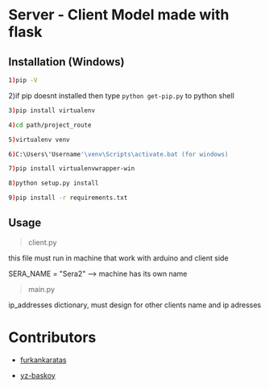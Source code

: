 # Server - Client Model made with flask

## Installation (Windows)

```bash
1)pip -V
```

2)if pip doesnt installed then type ```python get-pip.py``` to python shell

```bash
3)pip install virtualenv
```

```bash
4)cd path/project_route
```

```bash
5)virtualenv venv
```

```bash
6)C:\Users\'Username'\venv\Scripts\activate.bat (for windows)
```

```bash
7)pip install virtualenvwrapper-win
```

```bash
8)python setup.py install  
```

```bash
9)pip install -r requirements.txt 
```

## Usage

>client.py 

this file must run in machine that work with arduino and client side

SERA_NAME = "Sera2" --> machine has its own name

>main.py

ip_addresses dictionary, must design for other clients name and ip adresses

# Contributors

- [furkankaratas](https://github.com/KaratasFurkan)

- [yz-baskoy](https://github.com/yz-baskoy/) 
